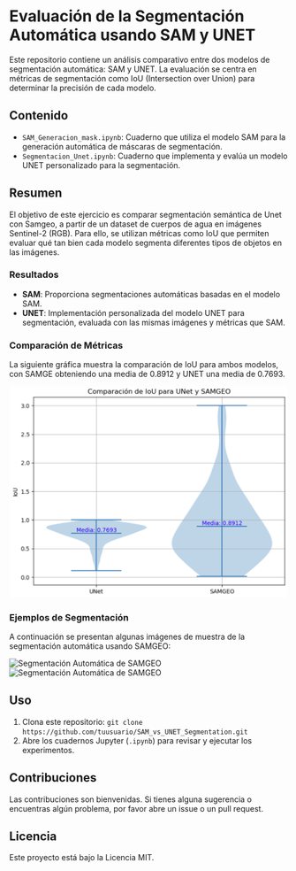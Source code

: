 # Evaluación de la Segmentación Automática usando SAM y UNET

Este repositorio contiene un análisis comparativo entre dos modelos de segmentación automática: SAM y UNET. La evaluación se centra en métricas de segmentación como IoU (Intersection over Union) para determinar la precisión de cada modelo.

## Contenido

- `SAM_Generacion_mask.ipynb`: Cuaderno que utiliza el modelo SAM para la generación automática de máscaras de segmentación.
- `Segmentacion_Unet.ipynb`: Cuaderno que implementa y evalúa un modelo UNET personalizado para la segmentación.

## Resumen

El objetivo de este ejercicio es comparar segmentación semántica de Unet con Samgeo, a partir de un dataset de cuerpos de agua en imágenes Sentinel-2 (RGB). Para ello, se utilizan métricas como IoU que permiten evaluar qué tan bien cada modelo segmenta diferentes tipos de objetos en las imágenes.

### Resultados

- **SAM**: Proporciona segmentaciones automáticas basadas en el modelo SAM.
- **UNET**: Implementación personalizada del modelo UNET para segmentación, evaluada con las mismas imágenes y métricas que SAM.

### Comparación de Métricas

La siguiente gráfica muestra la comparación de IoU para ambos modelos, con SAMGE obteniendo una media de 0.8912 y UNET una media de 0.7693.

![Comparación de IoU para UNET y SAMGEO](unet_sam.png)

### Ejemplos de Segmentación

A continuación se presentan algunas imágenes de muestra de la segmentación automática usando SAMGEO:

![Segmentación Automática de SAMGEO](ruta/a/la/imagen1.png)
![Segmentación Automática de SAMGEO](ruta/a/la/imagen2.png)

## Uso

1. Clona este repositorio: `git clone https://github.com/tuusuario/SAM_vs_UNET_Segmentation.git`
2. Abre los cuadernos Jupyter (`.ipynb`) para revisar y ejecutar los experimentos.

## Contribuciones

Las contribuciones son bienvenidas. Si tienes alguna sugerencia o encuentras algún problema, por favor abre un issue o un pull request.

## Licencia

Este proyecto está bajo la Licencia MIT.
